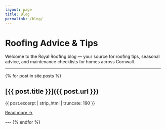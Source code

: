 ```yaml
---
layout: page
title: Blog
permalink: /blog/
---
```


# Roofing Advice & Tips

Welcome to the Royal Roofing blog — your source for roofing tips, seasonal advice, and maintenance checklists for homes across Cornwall.

---

{% for post in site.posts %}
## [{{ post.title }}]({{ post.url }})
{{ post.excerpt | strip_html | truncate: 160 }}
<p><a href="{{ post.url }}">Read more →</a></p>
---
{% endfor %}
